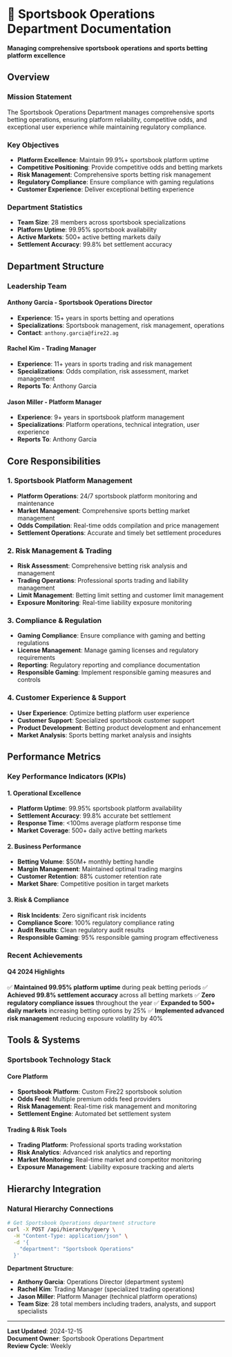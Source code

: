 # 🎯 Sportsbook Operations Department Documentation

**Managing comprehensive sportsbook operations and sports betting platform excellence**

## Overview

### Mission Statement
The Sportsbook Operations Department manages comprehensive sports betting operations, ensuring platform reliability, competitive odds, and exceptional user experience while maintaining regulatory compliance.

### Key Objectives
- **Platform Excellence**: Maintain 99.9%+ sportsbook platform uptime
- **Competitive Positioning**: Provide competitive odds and betting markets
- **Risk Management**: Comprehensive sports betting risk management
- **Regulatory Compliance**: Ensure compliance with gaming regulations
- **Customer Experience**: Deliver exceptional betting experience

### Department Statistics
- **Team Size**: 28 members across sportsbook specializations
- **Platform Uptime**: 99.95% sportsbook availability
- **Active Markets**: 500+ active betting markets daily
- **Settlement Accuracy**: 99.8% bet settlement accuracy

## Department Structure

### Leadership Team

#### **Anthony Garcia** - Sportsbook Operations Director
- **Experience**: 15+ years in sports betting and operations
- **Specializations**: Sportsbook management, risk management, operations
- **Contact**: `anthony.garcia@fire22.ag`

#### **Rachel Kim** - Trading Manager
- **Experience**: 11+ years in sports trading and risk management
- **Specializations**: Odds compilation, risk assessment, market management
- **Reports To**: Anthony Garcia

#### **Jason Miller** - Platform Manager
- **Experience**: 9+ years in sportsbook platform management
- **Specializations**: Platform operations, technical integration, user experience
- **Reports To**: Anthony Garcia

## Core Responsibilities

### 1. Sportsbook Platform Management
- **Platform Operations**: 24/7 sportsbook platform monitoring and maintenance
- **Market Management**: Comprehensive sports betting market management
- **Odds Compilation**: Real-time odds compilation and price management
- **Settlement Operations**: Accurate and timely bet settlement procedures

### 2. Risk Management & Trading
- **Risk Assessment**: Comprehensive betting risk analysis and management
- **Trading Operations**: Professional sports trading and liability management
- **Limit Management**: Betting limit setting and customer limit management
- **Exposure Monitoring**: Real-time liability exposure monitoring

### 3. Compliance & Regulation
- **Gaming Compliance**: Ensure compliance with gaming and betting regulations
- **License Management**: Manage gaming licenses and regulatory requirements
- **Reporting**: Regulatory reporting and compliance documentation
- **Responsible Gaming**: Implement responsible gaming measures and controls

### 4. Customer Experience & Support
- **User Experience**: Optimize betting platform user experience
- **Customer Support**: Specialized sportsbook customer support
- **Product Development**: Betting product development and enhancement
- **Market Analysis**: Sports betting market analysis and insights

## Performance Metrics

### Key Performance Indicators (KPIs)

#### 1. **Operational Excellence**
- **Platform Uptime**: 99.95% sportsbook platform availability
- **Settlement Accuracy**: 99.8% accurate bet settlement
- **Response Time**: <100ms average platform response time
- **Market Coverage**: 500+ daily active betting markets

#### 2. **Business Performance**
- **Betting Volume**: $50M+ monthly betting handle
- **Margin Management**: Maintained optimal trading margins
- **Customer Retention**: 88% customer retention rate
- **Market Share**: Competitive position in target markets

#### 3. **Risk & Compliance**
- **Risk Incidents**: Zero significant risk incidents
- **Compliance Score**: 100% regulatory compliance rating
- **Audit Results**: Clean regulatory audit results
- **Responsible Gaming**: 95% responsible gaming program effectiveness

### Recent Achievements

#### Q4 2024 Highlights
✅ **Maintained 99.95% platform uptime** during peak betting periods
✅ **Achieved 99.8% settlement accuracy** across all betting markets
✅ **Zero regulatory compliance issues** throughout the year
✅ **Expanded to 500+ daily markets** increasing betting options by 25%
✅ **Implemented advanced risk management** reducing exposure volatility by 40%

## Tools & Systems

### Sportsbook Technology Stack

#### Core Platform
- **Sportsbook Platform**: Custom Fire22 sportsbook solution
- **Odds Feed**: Multiple premium odds feed providers
- **Risk Management**: Real-time risk management and monitoring
- **Settlement Engine**: Automated bet settlement system

#### Trading & Risk Tools
- **Trading Platform**: Professional sports trading workstation
- **Risk Analytics**: Advanced risk analytics and reporting
- **Market Monitoring**: Real-time market and competitor monitoring
- **Exposure Management**: Liability exposure tracking and alerts

## Hierarchy Integration

### Natural Hierarchy Connections

```bash
# Get Sportsbook Operations department structure
curl -X POST /api/hierarchy/query \
  -H "Content-Type: application/json" \
  -d '{
    "department": "Sportsbook Operations"
  }'
```

**Department Structure**:
- **Anthony Garcia**: Operations Director (department system)
- **Rachel Kim**: Trading Manager (specialized trading operations)
- **Jason Miller**: Platform Manager (technical platform operations)
- **Team Size**: 28 total members including traders, analysts, and support specialists

---

**Last Updated**: 2024-12-15  
**Document Owner**: Sportsbook Operations Department  
**Review Cycle**: Weekly